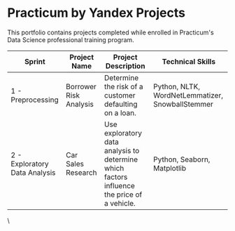 # Practicum by Yandex Projects
  This portfolio contains projects completed while enrolled in Practicum's Data Science professional training program.

| Sprint      | Project Name          | Project Description        | Technical Skills        |
|-------------|-----------------------|----------------------------|-------------------------|
| 1 - Preprocessing | Borrower Risk Analysis | Determine the risk of a customer defaulting on a loan. | Python, NLTK, WordNetLemmatizer, SnowballStemmer|
| 2 - Exploratory Data Analysis | Car Sales Research | Use exploratory data analysis to determine which factors influence the price of a vehicle. | Python, Seaborn, Matplotlib









\
